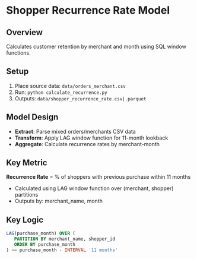 # Shopper Recurrence Rate Model

## Overview
Calculates customer retention by merchant and month using SQL window functions.

## Setup
1. Place source data: `data/orders_merchant.csv`
2. Run: `python calculate_recurrence.py`
3. Outputs: `data/shopper_recurrence_rate.csv|.parquet`

## Model Design
- **Extract**: Parse mixed orders/merchants CSV data
- **Transform**: Apply LAG window function for 11-month lookback
- **Aggregate**: Calculate recurrence rates by merchant-month

## Key Metric
**Recurrence Rate** = % of shoppers with previous purchase within 11 months
- Calculated using LAG window function over (merchant, shopper) partitions
- Outputs by: merchant_name, month

## Key Logic
```sql
LAG(purchase_month) OVER (
   PARTITION BY merchant_name, shopper_id
   ORDER BY purchase_month
) >= purchase_month - INTERVAL '11 months'